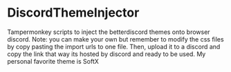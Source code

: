 # DiscordThemeInjector
Tampermonkey scripts to inject the betterdiscord themes onto browser discord. 
Note: you can make your own but remember to modify the css files by copy pasting the import urls to one file. Then, upload it to a discord and copy the link that way its hosted by discord and ready to be used. 
My personal favorite theme is SoftX

